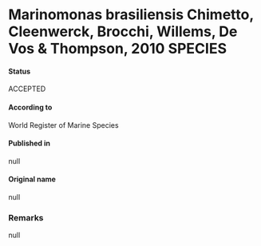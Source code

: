 Marinomonas brasiliensis Chimetto, Cleenwerck, Brocchi, Willems, De Vos & Thompson, 2010 SPECIES
=======

#### Status
ACCEPTED

#### According to
World Register of Marine Species

#### Published in
null

#### Original name
null

### Remarks
null